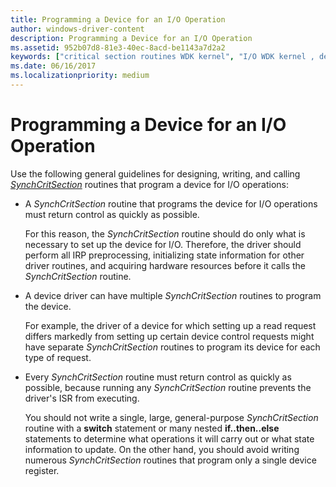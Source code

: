 ```yaml
---
title: Programming a Device for an I/O Operation
author: windows-driver-content
description: Programming a Device for an I/O Operation
ms.assetid: 952b07d8-81e3-40ec-8acd-be1143a7d2a2
keywords: ["critical section routines WDK kernel", "I/O WDK kernel , device programming"]
ms.date: 06/16/2017
ms.localizationpriority: medium
---
```


# Programming a Device for an I/O Operation





Use the following general guidelines for designing, writing, and calling [*SynchCritSection*](https://msdn.microsoft.com/library/windows/hardware/ff563928) routines that program a device for I/O operations:

-   A *SynchCritSection* routine that programs the device for I/O operations must return control as quickly as possible.

    For this reason, the *SynchCritSection* routine should do only what is necessary to set up the device for I/O. Therefore, the driver should perform all IRP preprocessing, initializing state information for other driver routines, and acquiring hardware resources before it calls the *SynchCritSection* routine.

-   A device driver can have multiple *SynchCritSection* routines to program the device.

    For example, the driver of a device for which setting up a read request differs markedly from setting up certain device control requests might have separate *SynchCritSection* routines to program its device for each type of request.

-   Every *SynchCritSection* routine must return control as quickly as possible, because running any *SynchCritSection* routine prevents the driver's ISR from executing.

    You should not write a single, large, general-purpose *SynchCritSection* routine with a **switch** statement or many nested **if..then..else** statements to determine what operations it will carry out or what state information to update. On the other hand, you should avoid writing numerous *SynchCritSection* routines that program only a single device register.

 

 




